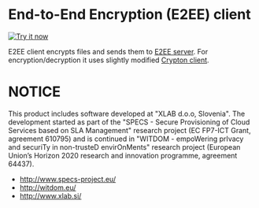 # End-to-End Encryption (E2EE) client

<a target="_blank" href="https://chrome.google.com/webstore/detail/e2ee-client/gijohbllljmpdlljfognplndkpfhllfe">
<img alt="Try it now" src="https://raw.github.com/GoogleChrome/chrome-app-samples/master/tryitnowbutton_small.png" title="Click here to install this app from the Chrome Web Store"></img>
</a>

E2EE client encrypts files and sends them to [E2EE server](https://github.com/xlab-si/e2ee-server). For encryption/decryption it uses slightly modified [Crypton client](https://github.com/SpiderOak/crypton).

# NOTICE #

This product includes software developed at "XLAB d.o.o, Slovenia". The development started as part of the "SPECS - Secure Provisioning of Cloud Services based on SLA Management" research project (EC FP7-ICT Grant, agreement 610795) and is continued in "WITDOM - empoWering prIvacy and securiTy in non-trusteD envirOnMents" research project (European Union’s Horizon 2020 research and innovation programme, agreement 64437).

* http://www.specs-project.eu/
* http://witdom.eu/
* http://www.xlab.si/



